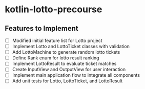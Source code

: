 # kotlin-lotto-precourse


##  Features to Implement

- [ ] Modified initial feature list for Lotto project
- [ ] Implement Lotto and LottoTicket classes with validation
- [ ] Add LottoMachine to generate random lotto tickets
- [ ] Define Rank enum for lotto result ranking
- [ ] Implement LottoResult to evaluate ticket matches
- [ ] Create InputView and OutputView for user interaction
- [ ] Implement main application flow to integrate all components
- [ ] Add unit tests for Lotto, LottoTicket, and LottoResult
